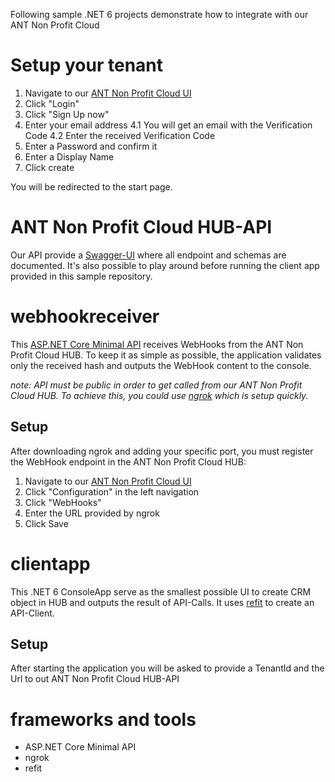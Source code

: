 Following sample .NET 6 projects demonstrate how to integrate with our ANT Non Profit Cloud

# Setup your tenant
1. Navigate to our [ANT Non Profit Cloud UI](https://app.test.sextant.cloud)
2. Click "Login"
3. Click "Sign Up now"
4. Enter your email address
4.1 You will get an email with the Verification Code
4.2 Enter the received Verification Code
5. Enter a Password and confirm it
6. Enter a Display Name
7. Click create

You will be redirected to the start page.

# ANT Non Profit Cloud HUB-API
Our API provide a [Swagger-UI](https://hub.test.sextant.cloud/index.html) where all endpoint and schemas are documented. It's also possible to play around before running the client app provided in this sample repository.

# webhookreceiver
This [ASP.NET Core Minimal API](https://docs.microsoft.com/en-us/aspnet/core/fundamentals/minimal-apis?view=aspnetcore-6.0) receives WebHooks from the ANT Non Profit Cloud HUB.
To keep it as simple as possible, the application validates only the received hash and outputs the WebHook content to the console.


*note: API must be public in order to get called from our ANT Non Profit Cloud HUB. To achieve this, you could use [ngrok](https://ngrok.com/) which is setup quickly.*

## Setup
After downloading ngrok and adding your specific port, you must register the WebHook endpoint in the ANT Non Profit Cloud HUB:
1. Navigate to our [ANT Non Profit Cloud UI](https://app.test.sextant.cloud)
2. Click "Configuration" in the left navigation
3. Click "WebHooks"
4. Enter the URL provided by ngrok
5. Click Save

# clientapp
This .NET 6 ConsoleApp serve as the smallest possible UI to create CRM object in HUB and outputs the result of API-Calls. It uses [refit](https://github.com/reactiveui/refit) to create an API-Client.

## Setup
After starting the application you will be asked to provide a TenantId and the Url to out ANT Non Profit Cloud HUB-API

# frameworks and tools
- ASP.NET Core Minimal API
- ngrok
- refit